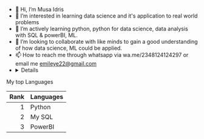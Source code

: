 - 👋 Hi, I’m Musa Idris
- 👀 I’m interested in learning data science and it's application to real world problems
- 🌱 I’m actively learning python, python for data science, data analysis with SQL & powerBI, ML.
- 💞️ I’m looking to collaborate with like minds to gain a good understanding of how data science, ML could be applied.
- 📫 How to reach me through whatsapp via wa.me/2348124124297 or email me emileye22@gmail.com
- <details>
<summary> My top Languages </summary>

| Rank | Languages     |
|-----:|---------------|
|     1|  Python       |
|     2|  My SQL       |
|     3|  PowerBI      |

</details>

<!---
Mileye22/Mileye22 is a ✨ special ✨ repository because its `README.md` (this file) appears on your GitHub profile.
You can click the Preview link to take a look at your changes.
--->

## 

<!-- TO DO: add more details about me later -->

